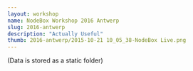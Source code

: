 ```yaml
---
layout: workshop
name: NodeBox Workshop 2016 Antwerp
slug: 2016-antwerp
description: "Actually Useful"
thumb: 2016-antwerp/2015-10-21 10_05_38-NodeBox Live.png
---
```

(Data is stored as a static folder)